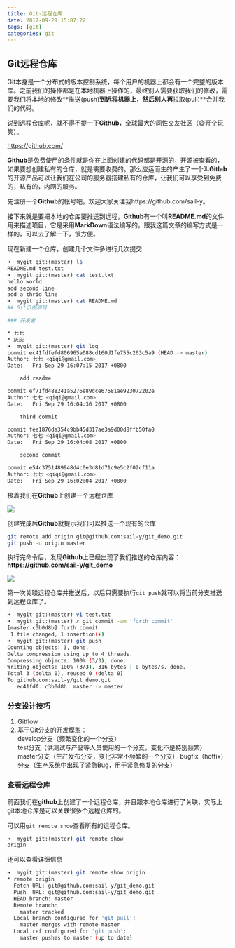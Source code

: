 ```yaml
---
title: Git-远程仓库
date: 2017-09-29 15:07:22
tags: [git]
categories: git
---
```


## Git远程仓库

Git本身是一个分布式的版本控制系统，每个用户的机器上都会有一个完整的版本库。之前我们的操作都是在本地机器上操作的，最终别人需要获取我们的修改，需要我们将本地的修改**推送(push)**到远程机器上，然后别人再**拉取(pull)**合并我们的代码。


说到远程仓库呢，就不得不提一下**Github**，全球最大的同性交友社区（😄开个玩笑）。

https://github.com/

**Github**是免费使用的条件就是你在上面创建的代码都是开源的，开源被查看的，如果要想创建私有的仓库，就是需要收费的。那么应运而生的产生了一个叫**Gitlab**的开源产品可以让我们在公司的服务器搭建私有的仓库，让我们可以享受到免费的，私有的，内网的服务。

<!--more-->

先注册一个**Github**的帐号吧，欢迎大家关注我https://github.com/sail-y。

接下来就是要把本地的仓库要推送到远程，**Github**有一个叫**README.md**的文件用来描述项目，它是采用**MarkDown**语法编写的，跟我这篇文章的编写方式是一样的，可以去了解一下，很方便。

现在新建一个仓库，创建几个文件多进行几次提交

```bash
➜  mygit git:(master) ls
README.md test.txt
➜  mygit git:(master) cat test.txt 
hello world
add second line
add a thrid line
➜  mygit git:(master) cat README.md 
## Git示例项目

### 开发者

* 七七
* 灰灰
➜  mygit git:(master) git log
commit ec41fdfefd806965a088cd160d1fe755c263c5a9 (HEAD -> master)
Author: 七七 <qiqi@gmail.com>
Date:   Fri Sep 29 16:07:15 2017 +0800

    add readme

commit ef71fd488241a5276e89dce67681ae923072202e
Author: 七七 <qiqi@gmail.com>
Date:   Fri Sep 29 16:04:36 2017 +0800

    third commit

commit fee1876da354c9bb45d317ae3a9d00d8ffb50fa0
Author: 七七 <qiqi@gmail.com>
Date:   Fri Sep 29 16:04:08 2017 +0800

    second commit

commit e54c3751489948d4c0e3d81d71c9e5c2f02cf11a
Author: 七七 <qiqi@gmail.com>
Date:   Fri Sep 29 16:02:04 2017 +0800
```

接着我们在**Github**上创建一个远程仓库

![](/img/git/git4-1.png)

创建完成后**Github**就提示我们可以推送一个现有的仓库

```bash
git remote add origin git@github.com:sail-y/git_demo.git
git push -u origin master
```

执行完命令后，发现**Github**上已经出现了我们推送的仓库内容：**https://github.com/sail-y/git_demo**

![](/img/git/git4-2.png)

第一次关联远程仓库并推送后，以后只需要执行`git push`就可以将当前分支推送到远程仓库了。

```bash
➜  mygit git:(master) vi test.txt 
➜  mygit git:(master) ✗ git commit -am 'forth commit' 
[master c3b0d8b] forth commit
 1 file changed, 1 insertion(+)
➜  mygit git:(master) git push
Counting objects: 3, done.
Delta compression using up to 4 threads.
Compressing objects: 100% (3/3), done.
Writing objects: 100% (3/3), 316 bytes | 0 bytes/s, done.
Total 3 (delta 0), reused 0 (delta 0)
To github.com:sail-y/git_demo.git
   ec41fdf..c3b0d8b  master -> master
```



### 分支设计技巧

1. Gitflow
2. 基于Git分支的开发模型：		
	develop分支（频繁变化的一个分支）	
	test分支（供测试与产品等人员使用的一个分支，变化不是特别频繁）	
	master分支（生产发布分支，变化非常不频繁的一个分支）
	bugfix（hotfix）分支（生产系统中出现了紧急Bug，用于紧急修复的分支）



### 查看远程仓库

前面我们在**github**上创建了一个远程仓库，并且跟本地仓库进行了关联，实际上git本地仓库是可以关联很多个远程仓库的。

可以用`git remote show`查看所有的远程仓库。

```bash
➜  mygit git:(master) git remote show
origin
```

还可以查看详细信息

```bash
➜  mygit git:(master) git remote show origin
* remote origin
  Fetch URL: git@github.com:sail-y/git_demo.git
  Push  URL: git@github.com:sail-y/git_demo.git
  HEAD branch: master
  Remote branch:
    master tracked
  Local branch configured for 'git pull':
    master merges with remote master
  Local ref configured for 'git push':
    master pushes to master (up to date)
```


